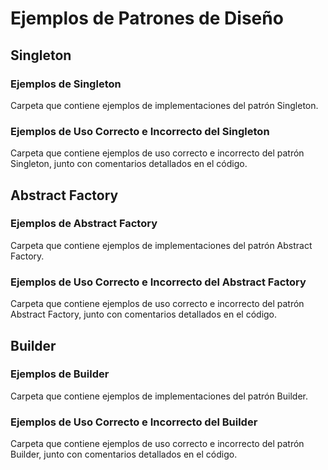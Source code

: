 # Ejemplos de Patrones de Diseño

## Singleton

### Ejemplos de Singleton

Carpeta que contiene ejemplos de implementaciones del patrón Singleton.

### Ejemplos de Uso Correcto e Incorrecto del Singleton

Carpeta que contiene ejemplos de uso correcto e incorrecto del patrón Singleton, junto con comentarios detallados en el código.

## Abstract Factory

### Ejemplos de Abstract Factory

Carpeta que contiene ejemplos de implementaciones del patrón Abstract Factory.

### Ejemplos de Uso Correcto e Incorrecto del Abstract Factory

Carpeta que contiene ejemplos de uso correcto e incorrecto del patrón Abstract Factory, junto con comentarios detallados en el código.

## Builder

### Ejemplos de Builder

Carpeta que contiene ejemplos de implementaciones del patrón Builder.

### Ejemplos de Uso Correcto e Incorrecto del Builder

Carpeta que contiene ejemplos de uso correcto e incorrecto del patrón Builder, junto con comentarios detallados en el código.
